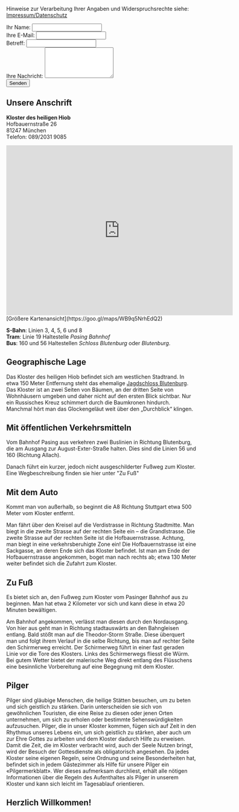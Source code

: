 Hinweise zur Verarbeitung Ihrer Angaben und Widerspruchsrechte siehe: [Impressum/Datenschutz](/impressum)

<form accept-charset="UTF-8" action="https://formspree.io/kontakt@hiobmon.org" method="POST">
  <div class="form-group">
    <label>Ihr Name:</label>
    <input type="name" class="form-control" name="name">
  </div>
  <div class="form-group">
    <label>Ihre E-Mail:</label>
    <input type="email" class="form-control" name="_replyto">
  </div>
  <div class="form-group">
    <label>Вetreff:</label>
    <input type="subject" class="form-control" name="subject">
  </div>
  <div class="form-group">
    <label>Ihre Nachricht:</label>
    <textarea type="text" class="form-control" rows="5 " name="message"></textarea>
  </div>
  <div class="form-group">
    <input type="hidden" name="utf8" value="✓">
    <input type="submit" class="btn btn-outline btn-block" value="Senden">
  </div>
</form>

## Unsere Anschrift
 **Kloster des heiligen Hiob**  
 Hofbauernstraße 26  
 81247 München  
 Тelefon: 089/2031 9085

<div class="map-responsive">
  <iframe src="https://www.google.com/maps/embed?pb=!1m18!1m12!1m3!1d2661.309965326017!2d11.456358315866535!3d48.16210697922545!2m3!1f0!2f0!3f0!3m2!1i1024!2i768!4f13.1!3m3!1m2!1s0x479e77f418578f67%3A0xe21d7180f139a652!2sHofbauernstra%C3%9Fe+26%2C+81247+M%C3%BCnchen!5e0!3m2!1sde!2sde!4v1535314716114" width="600" height="450" frameborder="0" style="border:0" allowfullscreen></iframe>
</div>
[Größere Kartenansicht](https://goo.gl/maps/WB9q5NrhEdQ2)

**S-Bahn**: Linien 3, 4, 5, 6 und 8  
**Tram**: Linie 19 Haltestelle _Pasing Bahnhof_  
**Bus**: 160 und 56 Haltestellen _Schloss Blutenburg_ oder _Blutenburg_.

## Geographische Lage
Das Kloster des heiligen Hiob befindet sich am westlichen Stadtrand. In etwa 150 Meter Entfernung steht das ehemalige [Jagdschloss Blutenburg](http://de.wikipedia.org/wiki/Schloss_Blutenburg). Das Kloster ist an zwei Seiten von Bäumen, an der dritten Seite von Wohnhäusern umgeben und daher nicht auf den ersten Blick sichtbar. Nur ein Russisches Kreuz schimmert durch die Baumkronen hindurch. Manchmal hört man das Glockengeläut weit über den „Durchblick“ klingen.


## Mit öffentlichen Verkehrsmitteln
Vom Bahnhof Pasing aus verkehren zwei Buslinien in Richtung Blutenburg, die am Ausgang zur August-Exter-Straße halten. Dies sind die Linien 56 und 160 (Richtung Allach).

Danach führt ein kurzer, jedoch nicht ausgeschilderter Fußweg zum Kloster. Eine Wegbeschreibung finden sie hier unter "Zu Fuß"


## Mit dem Auto
Kommt man von außerhalb, so beginnt die A8 Richtung Stuttgart etwa 500 Meter vom Kloster entfernt.

Man fährt über den Kreisel auf die Verdistrasse in Richtung Stadtmitte. Man biegt in die zweite Strasse auf der rechten Seite ein – die Grandlstrasse. Die zweite Strasse auf der rechten Seite ist die Hofbauernstrasse. Achtung, man biegt in eine verkehrsberuhigte Zone ein! Die Hofbauernstrasse ist eine Sackgasse, an deren Ende sich das Kloster befindet. Ist man am Ende der Hofbauernstrasse angekommen, boget man nach rechts ab; etwa 130 Meter weiter befindet sich die Zufahrt zum Kloster.


## Zu Fuß
Es bietet sich an, den Fußweg zum Kloster vom Pasinger Bahnhof aus zu beginnen. Man hat etwa 2 Kilometer vor sich und kann diese in etwa 20 Minuten bewältigen.

Am Bahnhof angekommen, verlässt man diesen durch den Nordausgang. Von hier aus geht man in Richtung stadtauswärts an den Bahngleisen entlang. Bald stößt man auf die Theodor-Storm Straße. Diese überquert man und folgt ihrem Verlauf in die selbe Richtung, bis man auf rechter Seite den Schirmerweg erreicht. Der Schirmerweg führt in einer fast geraden Linie vor die Tore des Klosters. Links des Schirmerwegs fliesst die Würm. Bei gutem Wetter bietet der malerische Weg direkt entlang des Flüsschens eine besinnliche Vorbereitung auf eine Begegnung mit dem Kloster.

## Pilger
Pilger sind gläubige Menschen, die heilige Stätten besuchen, um zu beten und sich geistlich zu stärken. Darin unterscheiden sie sich von gewöhnlichen Touristen, die eine Reise zu diesen oder jenen Orten unternehmen, um sich zu erholen oder bestimmte Sehenswürdigkeiten aufzusuchen. Pilger, die in unser Kloster kommen, fügen sich auf Zeit in den Rhythmus unseres Lebens ein, um sich geistlich zu stärken, aber auch um zur Ehre Gottes zu arbeiten und dem Kloster dadurch Hilfe zu erweisen. Damit die Zeit, die im Kloster verbracht wird, auch der Seele Nutzen bringt, wird der Besuch der Gottesdienste als obligatorisch angesehen. Da jedes Kloster seine eigenen Regeln, seine Ordnung und seine Besonderheiten hat, befindet sich in jedem Gästezimmer als Hilfe für unsere Pilger ein «Pilgermerkblatt». Wer dieses aufmerksam durchliest, erhält alle nötigen Informationen über die Regeln des Aufenthaltes als Pilger in unserem Kloster und kann sich leicht im Tagesablauf orientieren.

## Herzlich Willkommen!
